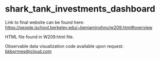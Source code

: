 # shark_tank_investments_dashboard

Link to final website can be found here: https://people.ischool.berkeley.edu/~benjaminohno/w209.html#overview

HTML file found in W209.html file.

Observable data visualization code available upon request: bkbormes@icloud.com
